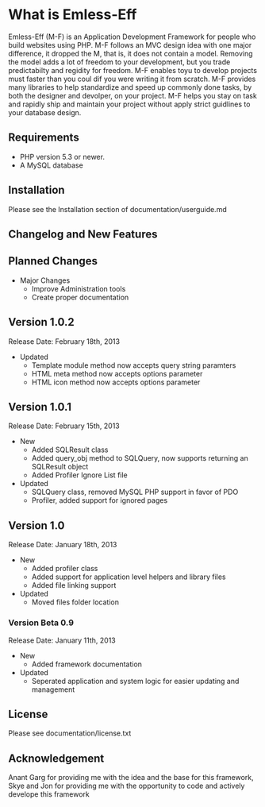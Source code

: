 What is Emless-Eff
==================
Emless-Eff (M-F) is an Application Development Framework for people who build websites using PHP. M-F follows an MVC design idea with one major difference, it dropped the M, that is, it does not contain
a model. Removing the model adds a lot of freedom to your development, but you trade predictabilty and regidity for freedom. M-F enables toyu to develop projects must faster than you coul dif you were 
writing it from scratch. M-F provides many libraries to help standardize and speed up commonly done tasks, by both the designer and devolper, on your project. M-F helps you stay on task and rapidly
ship and maintain your project without apply strict guidlines to your database design.


Requirements
------------
* PHP version 5.3 or newer.
* A MySQL database 


Installation
------------
Please see the Installation section of documentation/userguide.md


Changelog and New Features
--------------------------

## Planned Changes
* Major Changes
	* Improve Administration tools
	* Create proper documentation

## Version 1.0.2
Release Date: February 18th, 2013

* Updated
	* Template module method now accepts query string paramters
	* HTML meta method now accepts options parameter
	* HTML icon method now accepts options parameter

## Version 1.0.1
Release Date: February 15th, 2013

* New
	* Added SQLResult class
	* Added query_obj method to SQLQuery, now supports returning an SQLResult object
	* Added Profiler Ignore List file
* Updated
	* SQLQuery class, removed MySQL PHP support in favor of PDO
	* Profiler, added support for ignored pages

## Version 1.0
Release Date: January 18th, 2013

* New
	* Added profiler class
	* Added support for application level helpers and library files
	* Added file linking support
* Updated
	* Moved files folder location

### Version Beta 0.9
Release Date: January 11th, 2013

* New
	* Added framework documentation
* Updated
	* Seperated application and system logic for easier updating and management


License
-------
Please see documentation/license.txt


Acknowledgement
---------------
Anant Garg for providing me with the idea and the base for this framework, Skye and Jon for providing me with the opportunity to code and actively develope this framework	